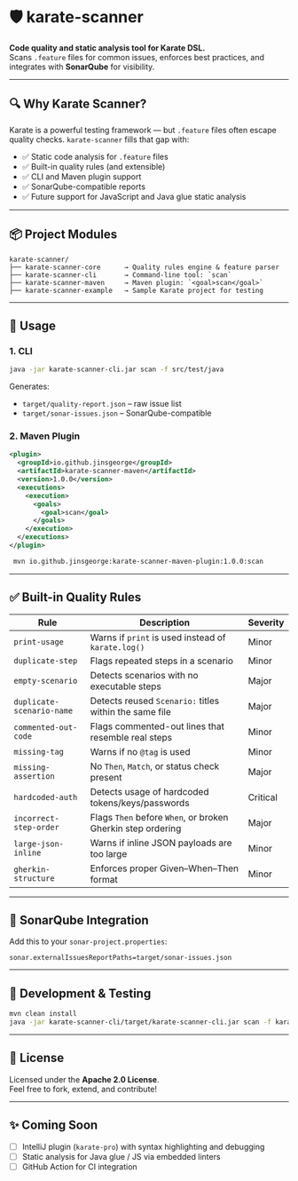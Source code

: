 # 🛡️ karate-scanner

**Code quality and static analysis tool for Karate DSL.**  
Scans `.feature` files for common issues, enforces best practices, and integrates with **SonarQube** for visibility.

---

## 🔍 Why Karate Scanner?

Karate is a powerful testing framework — but `.feature` files often escape quality checks. `karate-scanner` fills that gap with:

- ✅ Static code analysis for `.feature` files
- ✅ Built-in quality rules (and extensible)
- ✅ CLI and Maven plugin support
- ✅ SonarQube-compatible reports
- ✅ Future support for JavaScript and Java glue static analysis

---

## 📦 Project Modules

```text
karate-scanner/
├── karate-scanner-core      → Quality rules engine & feature parser
├── karate-scanner-cli       → Command-line tool: `scan`
├── karate-scanner-maven     → Maven plugin: `<goal>scan</goal>`
├── karate-scanner-example   → Sample Karate project for testing
```

---

## 🚀 Usage

### 1. CLI

```bash
java -jar karate-scanner-cli.jar scan -f src/test/java
```

Generates:

- `target/quality-report.json` – raw issue list
- `target/sonar-issues.json` – SonarQube-compatible

### 2. Maven Plugin

```xml
<plugin>
  <groupId>io.github.jinsgeorge</groupId>
  <artifactId>karate-scanner-maven</artifactId>
  <version>1.0.0</version>
  <executions>
    <execution>
      <goals>
        <goal>scan</goal>
      </goals>
    </execution>
  </executions>
</plugin>
```

```bash
 mvn io.github.jinsgeorge:karate-scanner-maven-plugin:1.0.0:scan
```

---

## ✅ Built-in Quality Rules

| Rule                         | Description                                                                 | Severity  |
|------------------------------|-----------------------------------------------------------------------------|-----------|
| `print-usage`                | Warns if `print` is used instead of `karate.log()`                          | Minor     |
| `duplicate-step`             | Flags repeated steps in a scenario                                          | Minor     |
| `empty-scenario`             | Detects scenarios with no executable steps                                  | Major     |
| `duplicate-scenario-name`    | Detects reused `Scenario:` titles within the same file                      | Major     |
| `commented-out-code`         | Flags commented-out lines that resemble real steps                          | Minor     |
| `missing-tag`                | Warns if no `@tag` is used                                                  | Minor     |
| `missing-assertion`          | No `Then`, `Match`, or status check present                                 | Major     |
| `hardcoded-auth`             | Detects usage of hardcoded tokens/keys/passwords                            | Critical  |
| `incorrect-step-order`       | Flags `Then` before `When`, or broken Gherkin step ordering                 | Major     |
| `large-json-inline`          | Warns if inline JSON payloads are too large                                 | Minor     |
| `gherkin-structure`          | Enforces proper Given–When–Then format                                      | Minor     |

---

## 🔗 SonarQube Integration

Add this to your `sonar-project.properties`:

```properties
sonar.externalIssuesReportPaths=target/sonar-issues.json
```

---

## 🧪 Development & Testing

```bash
mvn clean install
java -jar karate-scanner-cli/target/karate-scanner-cli.jar scan -f karate-scanner-example/src/test/java
```

---

## 📜 License

Licensed under the **Apache 2.0 License**.  
Feel free to fork, extend, and contribute!

---

## ✨ Coming Soon

- [ ] IntelliJ plugin (`karate-pro`) with syntax highlighting and debugging
- [ ] Static analysis for Java glue / JS via embedded linters
- [ ] GitHub Action for CI integration
